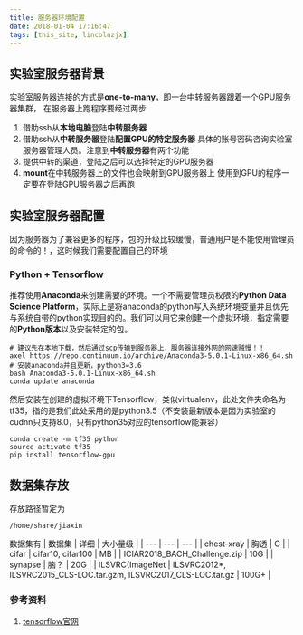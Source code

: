 ```yaml
---
title: 服务器环境配置
date: 2018-01-04 17:16:47
tags: [this_site, lincolnzjx]
---
```


## 实验室服务器背景
实验室服务器连接的方式是**one-to-many**，即一台中转服务器跟着一个GPU服务器集群， 在服务器上跑程序要经过两步
1. 借助ssh从**本地电脑**登陆**中转服务器**
2. 借助ssh从**中转服务器**登陆**配置GPU的特定服务器**
具体的账号密码咨询实验室服务器管理人员。注意到**中转服务器**有两个功能
1. 提供中转的渠道，登陆之后可以选择特定的GPU服务器
2. **mount**在中转服务器上的文件也会映射到GPU服务器上
使用到GPU的程序一定要在登陆GPU服务器之后再跑

## 实验室服务器配置
因为服务器为了兼容更多的程序，包的升级比较缓慢，普通用户是不能使用管理员的命令的！，这时候我们需要配置自己的环境

### Python + Tensorflow
推荐使用**Anaconda**来创建需要的环境。一个不需要管理员权限的**Python Data Science Platform**，实际上是将anaconda的python写入系统环境变量并且优先与系统自带的python实现目的的。我们可以用它来创建一个虚拟环境，指定需要的**Python版本**以及安装特定的包。

```
# 建议先在本地下载，然后通过scp传输到服务器上，服务器连接外网的网速贼慢！！
axel https://repo.continuum.io/archive/Anaconda3-5.0.1-Linux-x86_64.sh
# 安装anaconda并且更新，python3=3.6
bash Anaconda3-5.0.1-Linux-x86_64.sh
conda update anaconda
```

然后安装在创建的虚拟环境下Tensorflow，类似virtualenv，此处文件夹命名为tf35，指的是我们此处采用的是python3.5（不安装最新版本是因为实验室的cudnn只支持8.0，只有python35对应的tensorflow能兼容）

```
conda create -m tf35 python
source activate tf35
pip install tensorflow-gpu
```

## 数据集存放
存放路径暂定为
```
/home/share/jiaxin
```
数据集有 
| 数据集 | 详细 |  大小量级 | 
| --- | --- |  --- |
| chest-xray | 胸透 | G |
| cifar | cifar10, cifar100 | MB | 
| ICIAR2018_BACH_Challenge.zip | 10G |
| synapse | 脑？ | 20G |
| ILSVRC(ImageNet | ILSVRC2012\*, ILSVRC2015_CLS-LOC.tar.gzm, ILSVRC2017_CLS-LOC.tar.gz | 100G+ |

### 参考资料
1. [tensorflow官网](https://www.tensorflow.org/install/install_linux#installing_with_anaconda)



